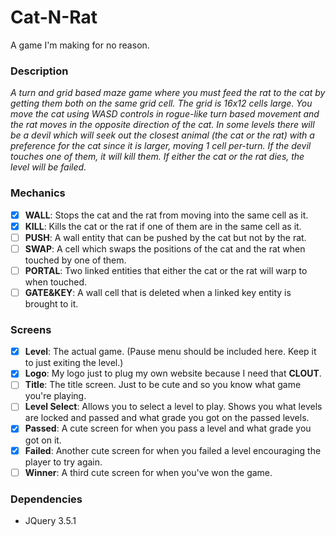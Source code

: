 # Cat-N-Rat
A game I'm making for no reason.

### Description
*A turn and grid based maze game where you must feed the rat to the cat by getting them both on the same grid cell. The grid is 16x12 cells large. You move the cat using WASD controls in rogue-like turn based movement and the rat moves in the opposite direction of the cat. In some levels there will be a devil which will seek out the closest animal (the cat or the rat) with a preference for the cat since it is larger, moving 1 cell per-turn. If the devil touches one of them, it will kill them. If either the cat or the rat dies, the level will be failed.*

### Mechanics
* [X] __WALL__: Stops the cat and the rat from moving into the same cell as it.
* [X] __KILL__: Kills the cat or the rat if one of them are in the same cell as it.
* [ ] __PUSH__: A wall entity that can be pushed by the cat but not by the rat.
* [ ] __SWAP__: A cell which swaps the positions of the cat and the rat when touched by one of them.
* [ ] __PORTAL__: Two linked entities that either the cat or the rat will warp to when touched.
* [ ] __GATE&KEY__: A wall cell that is deleted when a linked key entity is brought to it.

### Screens
* [X] __Level__: The actual game. (Pause menu should be included here. Keep it to just exiting the level.)
* [X] __Logo__: My logo just to plug my own website because I need that __CLOUT__.
* [ ] __Title__: The title screen. Just to be cute and so you know what game you're playing.
* [ ] __Level Select__: Allows you to select a level to play. Shows you what levels are locked and passed and what grade you got on the passed levels.
* [X] __Passed__: A cute screen for when you pass a level and what grade you got on it.
* [X] __Failed__: Another cute screen for when you failed a level encouraging the player to try again.
* [ ] __Winner__: A third cute screen for when you've won the game.

### Dependencies
* JQuery 3.5.1
